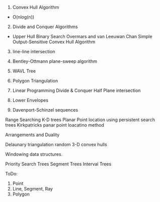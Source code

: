 1. Convex Hull Algorithm 
*	O(nlog(n))
2. Divide and Conquer Algorithms 
* Upper Hull Binary Search 
	Overmars and van Leeuwan
	Chan Simple Output-Sensitive Convex Hull Algorithm
3. line-line intersection
4. Bentley-Ottmann plane-sweep algorithm
5. WAVL Tree
6. Polygon Triangulation
7. Linear Programming
	Divide & Conquer Half Plane intersection 
 
8. Lower Envelopes
10. Davenport-Schinzel sequences


Range Searching
K-D trees 
Planar Point location using persistent search trees
Kirkpatricks panar point loacatino method

Arrangements and Duality

Delaunary triangulation
random 
3-D convex hulls

Windowing data structures. 

Priority Search Trees
Segment Trees
Interval Trees


ToDo:
1. Point
2. Line, Segment, Ray
3. Polygon



